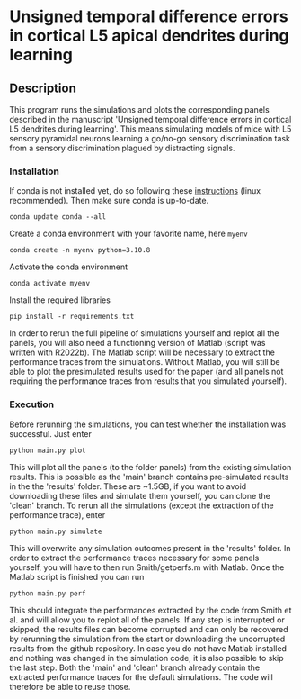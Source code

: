 # Unsigned temporal difference errors in cortical L5 apical dendrites during learning

## Description

This program runs the simulations and plots the corresponding panels described in the manuscript 'Unsigned temporal difference errors in cortical L5 dendrites during learning'. This means simulating models of mice with L5 sensory pyramidal neurons learning a go/no-go sensory discrimination task from a sensory discrimination plagued by distracting signals.

### Installation

If conda is not installed yet, do so following these [instructions](https://conda.io/projects/conda/en/latest/user-guide/install/linux.html) (linux recommended). Then make sure conda is up-to-date.
```
conda update conda --all
```

Create a conda environment with your favorite name, here `myenv`
```
conda create -n myenv python=3.10.8
```

Activate the conda environment 
```
conda activate myenv
```

Install the required libraries
```
pip install -r requirements.txt
```

In order to rerun the full pipeline of simulations yourself and replot all the panels, you will also need a functioning version of Matlab (script was written with R2022b). The Matlab script will be necessary to extract the performance traces from the simulations. Without Matlab, you will still be able to plot the presimulated results used for the paper (and all panels not requiring the performance traces from results that you simulated yourself).

### Execution

Before rerunning the simulations, you can test whether the installation was successful. Just enter
```
python main.py plot
```

This will plot all the panels (to the folder panels) from the existing simulation results. This is possible as the 'main' branch contains pre-simulated results in the the 'results' folder. These are ~1.5GB, if you want to avoid downloading these files and simulate them yourself, you can clone the 'clean' branch. To rerun all the simulations (except the extraction of the performance trace), enter
```
python main.py simulate
```

This will overwrite any simulation outcomes present in the 'results' folder. In order to extract the performance traces necessary for some panels yourself, you will have to then run Smith/getperfs.m with Matlab. Once the Matlab script is finished you can run
```
python main.py perf
```

This should integrate the performances extracted by the code from Smith et al. and will allow you to replot all of the panels. If any step is interrupted or skipped, the results files can become corrupted and can only be recovered by rerunning the simulation from the start or downloading the uncorrupted results from the github repository. In case you do not have Matlab installed and nothing was changed in the simulation code, it is also possible to skip the last step. Both the 'main' and 'clean' branch already contain the extracted performance traces for the default simulations. The code will therefore be able to reuse those.
